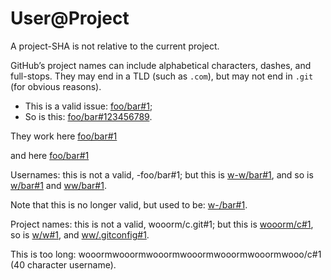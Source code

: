 # User@Project

A project-SHA is not relative to the current project.

GitHub’s project names can include alphabetical characters, dashes, and full-stops. They may end in a TLD (such as `.com`), but may not end in `.git` (for obvious reasons).

*   This is a valid issue: [foo/bar#1](https://gitlab.com/foo/bar/issues/1);
*   So is this: [foo/bar#123456789](https://gitlab.com/foo/bar/issues/123456789).

They work here
[foo/bar#1](https://gitlab.com/foo/bar/issues/1)

and here
[foo/bar#1](https://gitlab.com/foo/bar/issues/1)

Usernames: this is not a valid, -foo/bar#1; but this is [w-w/bar#1](https://gitlab.com/w-w/bar/issues/1), and so is [w/bar#1](https://gitlab.com/w/bar/issues/1) and [ww/bar#1](https://gitlab.com/ww/bar/issues/1).

Note that this is no longer valid, but used to be: [w-/bar#1](https://gitlab.com/w-/bar/issues/1).

Project names: this is not a valid, wooorm/c.git#1; but this is [wooorm/c#1](https://gitlab.com/wooorm/c/issues/1), so is [w/w#1](https://gitlab.com/w/w/issues/1), and [ww/.gitconfig#1](https://gitlab.com/ww/.gitconfig/issues/1).

This is too long: wooormwooormwooormwooormwooormwooormwooo/c#1 (40 character username).
